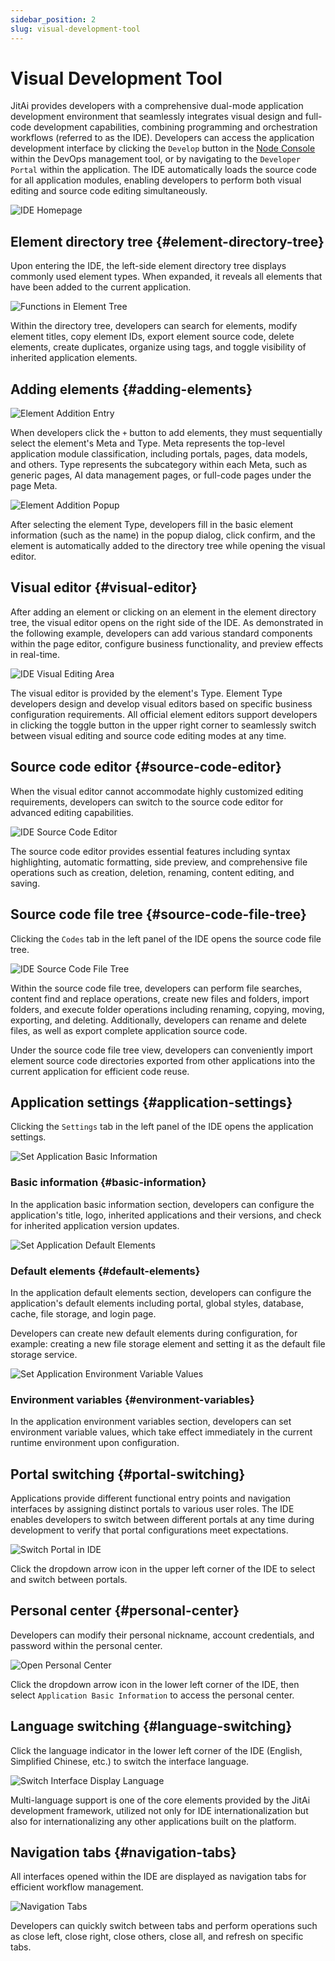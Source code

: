 ```yaml
---
sidebar_position: 2
slug: visual-development-tool
---
```


# Visual Development Tool

JitAi provides developers with a comprehensive dual-mode application development environment that seamlessly integrates visual design and full-code development capabilities, combining programming and orchestration workflows (referred to as the IDE). Developers can access the application development interface by clicking the `Develop` button in the [Node Console](../creating-and-publishing-applications/runtime-environment-management#node-local-default-runtime-environment) within the DevOps management tool, or by navigating to the `Developer Portal` within the application. The IDE automatically loads the source code for all application modules, enabling developers to perform both visual editing and source code editing simultaneously.

![IDE Homepage](./img/ide/ide-homepage.png "IDE Homepage")

## Element directory tree {#element-directory-tree}
Upon entering the IDE, the left-side element directory tree displays commonly used element types. When expanded, it reveals all elements that have been added to the current application.

![Functions in Element Tree](./img/ide/element-tree-functions.png "Functions in Element Tree")

Within the directory tree, developers can search for elements, modify element titles, copy element IDs, export element source code, delete elements, create duplicates, organize using tags, and toggle visibility of inherited application elements.

## Adding elements {#adding-elements}
![Element Addition Entry](./img/ide/element-add-entry.png "Element Addition Entry")

When developers click the `+` button to add elements, they must sequentially select the element's Meta and Type. Meta represents the top-level application module classification, including portals, pages, data models, and others. Type represents the subcategory within each Meta, such as generic pages, AI data management pages, or full-code pages under the page Meta.

![Element Addition Popup](./img/ide/element-add-popup.gif "Element Addition Popup")

After selecting the element Type, developers fill in the basic element information (such as the name) in the popup dialog, click confirm, and the element is automatically added to the directory tree while opening the visual editor.

## Visual editor {#visual-editor}
After adding an element or clicking on an element in the element directory tree, the visual editor opens on the right side of the IDE. As demonstrated in the following example, developers can add various standard components within the page editor, configure business functionality, and preview effects in real-time.

![IDE Visual Editing Area](./img/ide/ide-visual-editing-area.gif "IDE Visual Editing Area")

The visual editor is provided by the element's Type. Element Type developers design and develop visual editors based on specific business configuration requirements. All official element editors support developers in clicking the toggle button in the upper right corner to seamlessly switch between visual editing and source code editing modes at any time.

## Source code editor {#source-code-editor}
When the visual editor cannot accommodate highly customized editing requirements, developers can switch to the source code editor for advanced editing capabilities.

![IDE Source Code Editor](./img/ide/ide-source-code-editor.png "IDE Source Code Editor")

The source code editor provides essential features including syntax highlighting, automatic formatting, side preview, and comprehensive file operations such as creation, deletion, renaming, content editing, and saving.

## Source code file tree {#source-code-file-tree}
Clicking the `Codes` tab in the left panel of the IDE opens the source code file tree.

![IDE Source Code File Tree](./img/ide/ide-source-code-file-tree.png "IDE Source Code File Tree")

Within the source code file tree, developers can perform file searches, content find and replace operations, create new files and folders, import folders, and execute folder operations including renaming, copying, moving, exporting, and deleting. Additionally, developers can rename and delete files, as well as export complete application source code.

Under the source code file tree view, developers can conveniently import element source code directories exported from other applications into the current application for efficient code reuse.

## Application settings {#application-settings}
Clicking the `Settings` tab in the left panel of the IDE opens the application settings.

![Set Application Basic Information](./img/ide/set-app-basic-info.png "Set Application Basic Information")

### Basic information {#basic-information}
In the application basic information section, developers can configure the application's title, logo, inherited applications and their versions, and check for inherited application version updates.

![Set Application Default Elements](./img/ide/set-app-default-element.gif "Set Application Default Elements")

### Default elements {#default-elements}
In the application default elements section, developers can configure the application's default elements including portal, global styles, database, cache, file storage, and login page.

Developers can create new default elements during configuration, for example: creating a new file storage element and setting it as the default file storage service.

![Set Application Environment Variable Values](./img/ide/set-app-environment-variables.png "Set Application Environment Variable Values")

### Environment variables {#environment-variables}
In the application environment variables section, developers can set environment variable values, which take effect immediately in the current runtime environment upon configuration.

## Portal switching {#portal-switching}
Applications provide different functional entry points and navigation interfaces by assigning distinct portals to various user roles. The IDE enables developers to switch between different portals at any time during development to verify that portal configurations meet expectations.

![Switch Portal in IDE](./img/ide/switch-portal-in-ide.gif "Switch Portal in IDE")

Click the dropdown arrow icon in the upper left corner of the IDE to select and switch between portals.

## Personal center {#personal-center}
Developers can modify their personal nickname, account credentials, and password within the personal center.

![Open Personal Center](./img/ide/open-personal-center.gif "Open Personal Center")

Click the dropdown arrow icon in the lower left corner of the IDE, then select `Application Basic Information` to access the personal center.

## Language switching {#language-switching}
Click the language indicator in the lower left corner of the IDE (English, Simplified Chinese, etc.) to switch the interface language.

![Switch Interface Display Language](./img/ide/switch-interface-display-language.png "Switch Interface Display Language")

Multi-language support is one of the core elements provided by the JitAi development framework, utilized not only for IDE internationalization but also for internationalizing any other applications built on the platform.

## Navigation tabs {#navigation-tabs}
All interfaces opened within the IDE are displayed as navigation tabs for efficient workflow management.

![Navigation Tabs](./img/ide/navigation-tabs.gif "Navigation Tabs")

Developers can quickly switch between tabs and perform operations such as close left, close right, close others, close all, and refresh on specific tabs.
